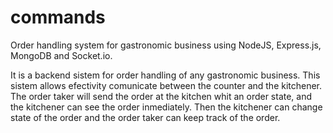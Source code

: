 # commands
Order handling system for gastronomic business using NodeJS, Express.js, MongoDB and Socket.io. 

It is a backend sistem for order handling of any gastronomic business. This sistem allows efectivity comunicate between the counter and the kitchener. 
The order taker will send the order at the kitchen whit an order state, and the kitchener can see the order inmediately. Then the kitchener can change state of the order and the order taker can keep track of the order.
